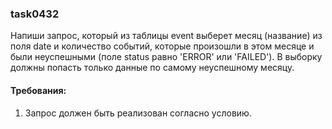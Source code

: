 
### task0432

Напиши запрос, который из таблицы event выберет месяц (название) из поля date и количество событий,
которые произошли в этом месяце и были неуспешными (поле status равно &#39;ERROR&#39; или &#39;FAILED&#39;). В выборку должны
попасть только данные по самому неуспешному месяцу.


#### Требования:
1.	Запрос должен быть реализован согласно условию.

